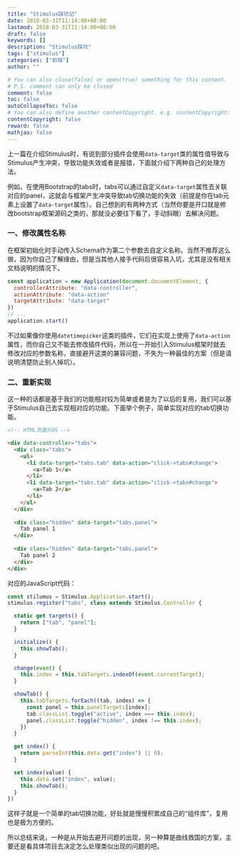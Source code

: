 ```yaml
---
title: "Stimulus踩坑记"
date: 2018-03-31T11:14:00+08:00
lastmod: 2018-03-31T11:14:00+08:00
draft: false
keywords: []
description: "Stimulus踩坑"
tags: ["stimulus"]
categories: ["前端"]
author: ""

# You can also close(false) or open(true) something for this content.
# P.S. comment can only be closed
comment: false
toc: false
autoCollapseToc: false
# You can also define another contentCopyright. e.g. contentCopyright: "This is another copyright."
contentCopyright: false
reward: false
mathjax: false
---
```


上一篇在介绍Stimulus时，有说到部分插件会使用`data-target`类的属性值导致与Stimulus产生冲突，导致功能失效或者是报错，下面就介绍下两种自己的处理方法。

<!--more-->

例如，在使用Bootstrap的tabs时，tabs可以通过自定义`data-target`属性去关联对应的panel，这就会与框架产生冲突导致tab切换功能的失效（前提是你在tab元素上设置了`data-target`属性）。自己想到的有两种方式（当然你要是开口就是修改bootstrap框架源码之类的，那就没必要往下看了，手动斜眼）去解决问题。

### 一、修改属性名称

在框架初始化时手动传入Schema作为第二个参数去自定义名称。当然不推荐这么做，因为你自己了解缘由，但是当其他人接手代码后很容易入坑，尤其是没有相关文档说明的情况下。

```javascript
const application = new Application(document.documentElement, {
  controllerAttribute: "data-controller",
  actionAttribute: "data-action"
  targetAttribute: "data-target"
})
// ...
application.start()
```

不过如果像你使用`datetimepicker`这类的插件，它们在实现上使用了`data-action`属性，而你自己又不能去修改插件代码，所以在一开始引入Stimulus框架时就去修改对应的参数名称，直接避开这类的兼容问题，不失为一种最佳的方案（但是请说明清楚防止别人掉坑）。

### 二、重新实现

这一种的话都是基于我们的功能相对较为简单或者是为了以后的复用，我们可以基于Stimulus自己去实现相对应的功能。下面举个例子，简单实现对应的tab切换功能。

```html	
<!-- HTML页面代码 -->

<div data-controller="tabs">
  <div class="tabs">
    <ul>
      <li data-target="tabs.tab" data-action="click->tabs#change">
        <a>Tab 1</a>
      </li>
      <li data-target="tabs.tab" data-action="click->tabs#change">
        <a>Tab 2</a>
      </li>
    </ul>
  </div>
  
  <div class="hidden" data-target="tabs.panel">
    Tab panel 1
  </div>
  
  <div class="hidden" data-target="tabs.panel">
    Tab panel 2
  </div>
</div>

```

对应的JavaScript代码：

```javascript
const stilumus = Stimulus.Application.start();
stimulus.register("tabs", class extends Stimulus.Controller {

  static get targets() {
    return ["tab", "panel"];
  }

  initialize() {
    this.showTab();
  }

  change(event) {
    this.index = this.tabTargets.indexOf(event.currentTarget);
  }

  showTab() {
    this.tabTargets.forEach((tab, index) => {
      const panel = this.panelTargets[index];
      tab.classList.toggle("active", index === this.index);
      panel.classList.toggle("hidden", index !== this.index);
    })
  }

  get index() {
    return parseInt(this.data.get("index") || 0);
  }

  set index(value) {
    this.data.set("index", value);
    this.showTab();
  }
})

```

这样子就是一个简单的tab切换功能，好处就是慢慢积累成自己的“组件库”，复用也是极为方便的。

所以总结来说，一种是从开始去避开问题的出现，另一种算是曲线救国的方案，主要还是看具体项目去决定怎么处理类似出现的问题的吧。

